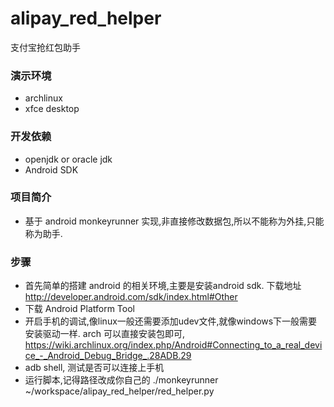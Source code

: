 # alipay_red_helper

支付宝抢红包助手

### 演示环境

* archlinux 
* xfce desktop

### 开发依赖

* openjdk or oracle jdk
* Android SDK

### 项目简介

* 基于 android monkeyrunner 实现,非直接修改数据包,所以不能称为外挂,只能称为助手.

### 步骤

* 首先简单的搭建 android 的相关环境,主要是安装android sdk. 下载地址 http://developer.android.com/sdk/index.html#Other
* 下载 Android Platform Tool
* 开启手机的调试,像linux一般还需要添加udev文件,就像windows下一般需要安装驱动一样. arch 可以直接安装包即可, https://wiki.archlinux.org/index.php/Android#Connecting_to_a_real_device_-_Android_Debug_Bridge_.28ADB.29
* adb shell, 测试是否可以连接上手机
* 运行脚本,记得路径改成你自己的 ./monkeyrunner ~/workspace/alipay_red_helper/red_helper.py
